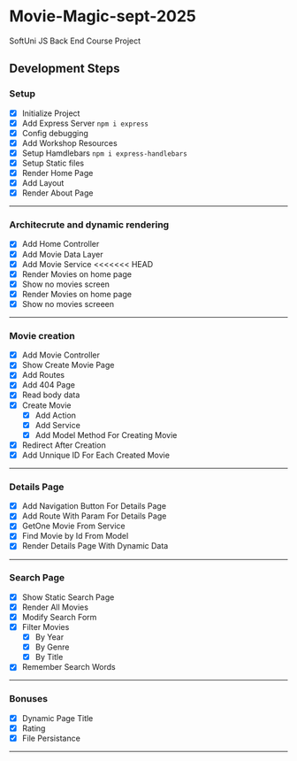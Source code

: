 # Movie-Magic-sept-2025
SoftUni JS Back End Course Project

## Development Steps

### Setup
 - [x] Initialize Project
 - [x] Add Express Server `npm i express`
 - [x] Config debugging
 - [x] Add Workshop Resources
 - [x] Setup Hamdlebars `npm i express-handlebars` 
 - [x] Setup Static files
 - [x] Render Home Page
 - [x] Add Layout
 - [x] Render About Page
---
### Architecrute and dynamic rendering
 - [x] Add Home Controller
 - [x] Add Movie Data Layer
 - [x] Add Movie Service
<<<<<<< HEAD
 - [x] Render Movies on home page
 - [x] Show no movies screen
 - [x] Render Movies on home page
 - [x] Show no movies screeen
 ---
### Movie creation
 - [x] Add Movie Controller
 - [x] Show Create Movie Page
 - [x] Add Routes
 - [x] Add 404 Page
 - [x] Read body data
 - [x] Create Movie 
    - [x] Add Action
    - [x] Add Service
    - [x] Add Model Method For Creating Movie
 - [x] Redirect After Creation
 - [x] Add Unnique ID For Each Created Movie
---
### Details Page
 - [x] Add Navigation Button For Details Page
 - [x] Add Route With Param For Details Page
 - [x] GetOne Movie From Service
 - [x] Find Movie by Id From Model
 - [x] Render Details Page With Dynamic Data
---
### Search Page
 - [x] Show Static Search Page
 - [x] Render All Movies 
 - [x] Modify Search Form
 - [x] Filter Movies
   - [x] By Year
   - [x] By Genre
   - [x] By Title
 - [x] Remember Search Words

---
### Bonuses
 - [x] Dynamic Page Title
 - [x] Rating
 - [x] File Persistance
---


